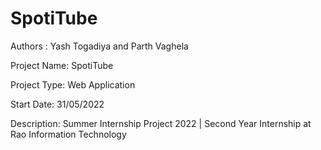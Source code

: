 # SpotiTube

Authors : 
Yash Togadiya and Parth Vaghela

Project Name:
SpotiTube

Project Type:
Web Application

Start Date:
31/05/2022

Description:
Summer Internship Project 2022 | Second Year Internship at Rao Information Technology
